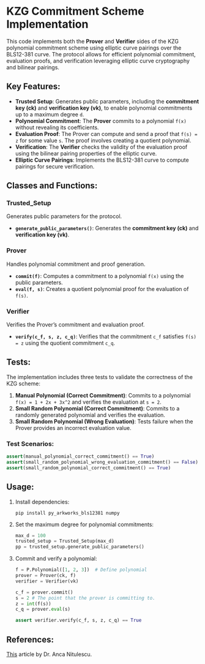 # KZG Commitment Scheme Implementation

This code implements both the **Prover** and **Verifier** sides of the KZG polynomial commitment scheme using elliptic curve pairings over the BLS12-381 curve. The protocol allows for efficient polynomial commitment, evaluation proofs, and verification leveraging elliptic curve cryptography and bilinear pairings.

## Key Features:
- **Trusted Setup**: Generates public parameters, including the **commitment key (ck)** and **verification key (vk)**, to enable polynomial commitments up to a maximum degree `d`.
- **Polynomial Commitment**: The **Prover** commits to a polynomial `f(x)` without revealing its coefficients.
- **Evaluation Proof**: The Prover can compute and send a proof that `f(s) = z` for some value `s`. The proof involves creating a quotient polynomial.
- **Verification**: The **Verifier** checks the validity of the evaluation proof using the bilinear pairing properties of the elliptic curve.
- **Elliptic Curve Pairings**: Implements the BLS12-381 curve to compute pairings for secure verification.

## Classes and Functions:

### **Trusted_Setup**
Generates public parameters for the protocol.
- **`generate_public_parameters()`**: Generates the **commitment key (ck)** and **verification key (vk)**.

### **Prover**
Handles polynomial commitment and proof generation.
- **`commit(f)`**: Computes a commitment to a polynomial `f(x)` using the public parameters.
- **`eval(f, s)`**: Creates a quotient polynomial proof for the evaluation of `f(s)`.

### **Verifier**
Verifies the Prover’s commitment and evaluation proof.
- **`verify(c_f, s, z, c_q)`**: Verifies that the commitment `c_f` satisfies `f(s) = z` using the quotient commitment `c_q`.

## Tests:
The implementation includes three tests to validate the correctness of the KZG scheme:

1. **Manual Polynomial (Correct Commitment)**: Commits to a polynomial `f(x) = 1 + 2x + 3x^2` and verifies the evaluation at `s = 2`.
2. **Small Random Polynomial (Correct Commitment)**: Commits to a randomly generated polynomial and verifies the evaluation.
3. **Small Random Polynomial (Wrong Evaluation)**: Tests failure when the Prover provides an incorrect evaluation value.

### Test Scenarios:
```python
assert(manual_polynomial_correct_commitment() == True)
assert(small_random_polynomial_wrong_evaluation_commitment() == False)
assert(small_random_polynomial_correct_commitment() == True)
```

## Usage:
1. Install dependencies:
   ```
   pip install py_arkworks_bls12381 numpy
   ```
2. Set the maximum degree for polynomial commitments:
   ```python
   max_d = 100
   trusted_setup = Trusted_Setup(max_d)
   pp = trusted_setup.generate_public_parameters()
   ```
3. Commit and verify a polynomial:
   ```python
   f = P.Polynomial([1, 2, 3])  # Define polynomial
   prover = Prover(ck, f)
   verifier = Verifier(vk)

   c_f = prover.commit()
   s = 2 # The point that the prover is committing to.
   z = int(f(s))
   c_q = prover.eval(s)

   assert verifier.verify(c_f, s, z, c_q) == True
   ```

## References:
[This](https://hackmd.io/769wh787T8SNaFwmNX74fA) article by Dr. Anca Nitulescu.
